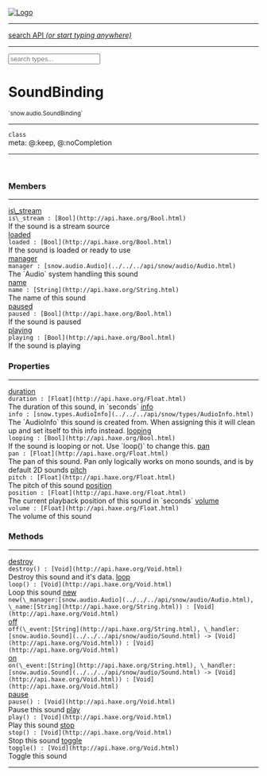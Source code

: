 
[![Logo](../../../images/logo.png)](../../../api/index.html)

<hr/>
<a href="#" id="search_bar" onclick="return;"><div> search API <em>(or start typing anywhere)</em> </div></a>
<hr/>

<script src="../../../js/omnibar.js"> </script>
<link rel="stylesheet" type="text/css" href="../../../css/omnibar.css" media="all">

<div id="omnibar"> <a href="#" onclick="return" id="omnibar_close"></a> <input id="omnibar_text" type="text" placeholder="search types..."></input></div>
<script  id="typelist" data-relpath="../../../" data-types="snow.App,snow.AppFixedTimestep,snow.Core,snow.CoreBinding,snow.Log,snow.Snow,snow.assets.Asset,snow.assets.AssetAudio,snow.assets.AssetBytes,snow.assets.AssetImage,snow.assets.AssetSystem,snow.assets.AssetSystemBinding,snow.assets.AssetText,snow.assets.Assets,snow.audio.Audio,snow.audio.AudioSystem,snow.audio.AudioSystemBinding,snow.audio.Sound,snow.audio.SoundBinding,snow.audio.SoundStream,snow.audio._Audio.AudioHandleMap,snow.audio.openal.AL,snow.audio.openal.ALC,snow.audio.openal.Context,snow.audio.openal.Device,snow.input.Input,snow.input.InputSystem,snow.input.InputSystemBinding,snow.input.Keycodes,snow.input.MapIntBool,snow.input.MapIntFloat,snow.input.Scancodes,snow.io.IO,snow.io.IOSystem,snow.io.IOSystemBinding,snow.platform.native.Core,snow.platform.native.StaticSnow,snow.platform.native.assets.AssetSystem,snow.platform.native.audio.AudioSystem,snow.platform.native.audio.Sound,snow.platform.native.audio.SoundStream,snow.platform.native.audio.openal.AL,snow.platform.native.audio.openal.ALC,snow.platform.native.audio.openal.AudioSystem,snow.platform.native.audio.openal.Context,snow.platform.native.audio.openal.Device,snow.platform.native.audio.openal.OpenALHelper,snow.platform.native.audio.openal.Sound,snow.platform.native.audio.openal.SoundStream,snow.platform.native.audio.openal._AL.Context_Impl_,snow.platform.native.audio.openal._AL.Device_Impl_,snow.platform.native.input.InputSystem,snow.platform.native.input.sdl.ControllerEventType,snow.platform.native.input.sdl.InputSystem,snow.platform.native.input.sdl.KeyEventType,snow.platform.native.input.sdl.ModValue,snow.platform.native.input.sdl.MouseEventType,snow.platform.native.input.sdl.TouchEventType,snow.platform.native.io.IOFile,snow.platform.native.io.IOFileHandle,snow.platform.native.io.IOSystem,snow.platform.native.io._IOFile.IOFileHandle_Impl_,snow.platform.native.render.opengl.GL,snow.platform.native.render.opengl.GLActiveInfo,snow.platform.native.render.opengl.GLBuffer,snow.platform.native.render.opengl.GLContextAttributes,snow.platform.native.render.opengl.GLFBO,snow.platform.native.render.opengl.GLFramebuffer,snow.platform.native.render.opengl.GLObject,snow.platform.native.render.opengl.GLProgram,snow.platform.native.render.opengl.GLRBO,snow.platform.native.render.opengl.GLRenderbuffer,snow.platform.native.render.opengl.GLShader,snow.platform.native.render.opengl.GLShaderPrecisionFormat,snow.platform.native.render.opengl.GLTexture,snow.platform.native.render.opengl.GLUniformLocation,snow.platform.native.render.opengl._GL.GLFramebuffer_Impl_,snow.platform.native.render.opengl._GL.GLRenderbuffer_Impl_,snow.platform.native.utils.ArrayBuffer,snow.platform.native.utils.ArrayBufferView,snow.platform.native.utils.ByteArray,snow.platform.native.utils.Compression,snow.platform.native.utils.Float32Array,snow.platform.native.utils.Int16Array,snow.platform.native.utils.Int32Array,snow.platform.native.utils.Int8Array,snow.platform.native.utils.UInt16Array,snow.platform.native.utils.UInt32Array,snow.platform.native.utils.UInt8Array,snow.platform.native.utils.UInt8ClampedArray,snow.platform.native.window.WindowSystem,snow.platform.native.window.sdl.WindowSystem,snow.platform.web.assets.psd.PSD,snow.platform.web.audio.AudioSystem,snow.platform.web.audio.Sound,snow.platform.web.audio.SoundStream,snow.platform.web.audio.howlerjs.AudioParams,snow.platform.web.audio.howlerjs.AudioSystem,snow.platform.web.audio.howlerjs.Howl,snow.platform.web.audio.howlerjs.Howler,snow.platform.web.audio.howlerjs.SoundStream,snow.platform.web.audio.howlerjs.SpriteParams,snow.render.opengl.GL,snow.render.opengl.GLActiveInfo,snow.render.opengl.GLBuffer,snow.render.opengl.GLContextAttributes,snow.render.opengl.GLFramebuffer,snow.render.opengl.GLProgram,snow.render.opengl.GLRenderbuffer,snow.render.opengl.GLShader,snow.render.opengl.GLTexture,snow.render.opengl.GLUniformLocation,snow.types.AppConfig,snow.types.AppConfigNative,snow.types.AppConfigWeb,snow.types.AssetAudioOptions,snow.types.AssetBytesOptions,snow.types.AssetImageOptions,snow.types.AssetInfo,snow.types.AssetTextOptions,snow.types.AssetType,snow.types.AudioDataBlob,snow.types.AudioDataInfo,snow.types.AudioFormatType,snow.types.AudioHandle,snow.types.AudioInfo,snow.types.DisplayMode,snow.types.FileEvent,snow.types.FileEventType,snow.types.FileFilter,snow.types.GamepadDeviceEventType,snow.types.ImageInfo,snow.types.InputEvent,snow.types.InputEventType,snow.types.Key,snow.types.ModState,snow.types.Scan,snow.types.SnowConfig,snow.types.SystemEvent,snow.types.SystemEventType,snow.types.TextEventType,snow.types.WindowConfig,snow.types.WindowEvent,snow.types.WindowEventType,snow.types.WindowHandle,snow.utils.AbstractClass,snow.utils.AbstractClassBuilder,snow.utils.ArrayBuffer,snow.utils.ArrayBufferView,snow.utils.ByteArray,snow.utils.Float32Array,snow.utils.IDataInput,snow.utils.IMemoryRange,snow.utils.Int16Array,snow.utils.Int32Array,snow.utils.Int8Array,snow.utils.Libs,snow.utils.Timer,snow.utils.UInt16Array,snow.utils.UInt32Array,snow.utils.UInt8Array,snow.utils.UInt8ClampedArray,snow.utils._AbstractClass.StringMap,snow.utils.format.png.Chunk,snow.utils.format.png.Color,snow.utils.format.png.Data,snow.utils.format.png.Header,snow.utils.format.png.Reader,snow.utils.format.png.Tools,snow.utils.format.png.Writer,snow.utils.format.tools.Adler32,snow.utils.format.tools.Deflate,snow.utils.format.tools.HuffTools,snow.utils.format.tools.Huffman,snow.utils.format.tools.Inflate,snow.utils.format.tools.InflateImpl,snow.utils.format.tools.MemoryBytes,snow.utils.format.tools._InflateImpl.State,snow.utils.format.tools._InflateImpl.Window,snow.window.Window,snow.window.WindowSystem,snow.window.WindowSystemBinding,snow.window.Windowing,snow.window._Windowing.WindowHandleMap"></script>


<h1>SoundBinding</h1>
<small>`snow.audio.SoundBinding`</small>



<hr/>

`class`<br/><span class="meta">
meta: @:keep, @:noCompletion</span>

<hr/>


&nbsp;
&nbsp;




<h3>Members</h3> <hr/><span class="member apipage">
                <a name="is_stream"><a class="lift" href="#is_stream">is\_stream</a></a><div class="clear"></div>
                <code class="signature apipage">is\_stream : [Bool](http://api.haxe.org/Bool.html)</code><br/></span>
            <span class="small_desc_flat">If the sound is a stream source</span><br/><span class="member apipage">
                <a name="loaded"><a class="lift" href="#loaded">loaded</a></a><div class="clear"></div>
                <code class="signature apipage">loaded : [Bool](http://api.haxe.org/Bool.html)</code><br/></span>
            <span class="small_desc_flat">If the sound is loaded or ready to use</span><br/><span class="member apipage">
                <a name="manager"><a class="lift" href="#manager">manager</a></a><div class="clear"></div>
                <code class="signature apipage">manager : [snow.audio.Audio](../../../api/snow/audio/Audio.html)</code><br/></span>
            <span class="small_desc_flat">The `Audio` system handling this sound</span><br/><span class="member apipage">
                <a name="name"><a class="lift" href="#name">name</a></a><div class="clear"></div>
                <code class="signature apipage">name : [String](http://api.haxe.org/String.html)</code><br/></span>
            <span class="small_desc_flat">The name of this sound</span><br/><span class="member apipage">
                <a name="paused"><a class="lift" href="#paused">paused</a></a><div class="clear"></div>
                <code class="signature apipage">paused : [Bool](http://api.haxe.org/Bool.html)</code><br/></span>
            <span class="small_desc_flat">If the sound is paused</span><br/><span class="member apipage">
                <a name="playing"><a class="lift" href="#playing">playing</a></a><div class="clear"></div>
                <code class="signature apipage">playing : [Bool](http://api.haxe.org/Bool.html)</code><br/></span>
            <span class="small_desc_flat">If the sound is playing</span><br/>

<h3>Properties</h3> <hr/><span class="member apipage">
                <a name="duration"><a class="lift" href="#duration">duration</a></a><div class="clear"></div>
                <code class="signature apipage">duration : [Float](http://api.haxe.org/Float.html)</code><br/></span>
            <span class="small_desc_flat">The duration of this sound, in `seconds`</span><span class="member apipage">
                <a name="info"><a class="lift" href="#info">info</a></a><div class="clear"></div>
                <code class="signature apipage">info : [snow.types.AudioInfo](../../../api/snow/types/AudioInfo.html)</code><br/></span>
            <span class="small_desc_flat">The `AudioInfo` this sound is created from. When assigning this it will clean up and set itself to this info instead.</span><span class="member apipage">
                <a name="looping"><a class="lift" href="#looping">looping</a></a><div class="clear"></div>
                <code class="signature apipage">looping : [Bool](http://api.haxe.org/Bool.html)</code><br/></span>
            <span class="small_desc_flat">If the sound is looping or not. Use `loop()` to change this.</span><span class="member apipage">
                <a name="pan"><a class="lift" href="#pan">pan</a></a><div class="clear"></div>
                <code class="signature apipage">pan : [Float](http://api.haxe.org/Float.html)</code><br/></span>
            <span class="small_desc_flat">The pan of this sound. Pan only logically works on mono sounds, and is by default 2D sounds</span><span class="member apipage">
                <a name="pitch"><a class="lift" href="#pitch">pitch</a></a><div class="clear"></div>
                <code class="signature apipage">pitch : [Float](http://api.haxe.org/Float.html)</code><br/></span>
            <span class="small_desc_flat">The pitch of this sound</span><span class="member apipage">
                <a name="position"><a class="lift" href="#position">position</a></a><div class="clear"></div>
                <code class="signature apipage">position : [Float](http://api.haxe.org/Float.html)</code><br/></span>
            <span class="small_desc_flat">The current playback position of this sound in `seconds`</span><span class="member apipage">
                <a name="volume"><a class="lift" href="#volume">volume</a></a><div class="clear"></div>
                <code class="signature apipage">volume : [Float](http://api.haxe.org/Float.html)</code><br/></span>
            <span class="small_desc_flat">The volume of this sound</span>

<h3>Methods</h3> <hr/><span class="method apipage">
            <a name="destroy"><a class="lift" href="#destroy">destroy</a></a><div class="clear"></div>
            <code class="signature apipage">destroy() : [Void](http://api.haxe.org/Void.html)</code><br/><span class="small_desc_flat">Destroy this sound and it's data.</span>


</span>
<span class="method apipage">
            <a name="loop"><a class="lift" href="#loop">loop</a></a><div class="clear"></div>
            <code class="signature apipage">loop() : [Void](http://api.haxe.org/Void.html)</code><br/><span class="small_desc_flat">Loop this sound</span>


</span>
<span class="method apipage">
            <a name="new"><a class="lift" href="#new">new</a></a><div class="clear"></div>
            <code class="signature apipage">new(\_manager:[snow.audio.Audio](../../../api/snow/audio/Audio.html)<span></span>, \_name:[String](http://api.haxe.org/String.html)<span></span>) : [Void](http://api.haxe.org/Void.html)</code><br/><span class="small_desc_flat"></span>


</span>
<span class="method apipage">
            <a name="off"><a class="lift" href="#off">off</a></a><div class="clear"></div>
            <code class="signature apipage">off(\_event:[String](http://api.haxe.org/String.html)<span></span>, \_handler:[snow.audio.Sound](../../../api/snow/audio/Sound.html)&nbsp;-&gt; [Void](http://api.haxe.org/Void.html)<span></span>) : [Void](http://api.haxe.org/Void.html)</code><br/><span class="small_desc_flat"></span>


</span>
<span class="method apipage">
            <a name="on"><a class="lift" href="#on">on</a></a><div class="clear"></div>
            <code class="signature apipage">on(\_event:[String](http://api.haxe.org/String.html)<span></span>, \_handler:[snow.audio.Sound](../../../api/snow/audio/Sound.html)&nbsp;-&gt; [Void](http://api.haxe.org/Void.html)<span></span>) : [Void](http://api.haxe.org/Void.html)</code><br/><span class="small_desc_flat"></span>


</span>
<span class="method apipage">
            <a name="pause"><a class="lift" href="#pause">pause</a></a><div class="clear"></div>
            <code class="signature apipage">pause() : [Void](http://api.haxe.org/Void.html)</code><br/><span class="small_desc_flat">Pause this sound</span>


</span>
<span class="method apipage">
            <a name="play"><a class="lift" href="#play">play</a></a><div class="clear"></div>
            <code class="signature apipage">play() : [Void](http://api.haxe.org/Void.html)</code><br/><span class="small_desc_flat">Play this sound</span>


</span>
<span class="method apipage">
            <a name="stop"><a class="lift" href="#stop">stop</a></a><div class="clear"></div>
            <code class="signature apipage">stop() : [Void](http://api.haxe.org/Void.html)</code><br/><span class="small_desc_flat">Stop this sound</span>


</span>
<span class="method apipage">
            <a name="toggle"><a class="lift" href="#toggle">toggle</a></a><div class="clear"></div>
            <code class="signature apipage">toggle() : [Void](http://api.haxe.org/Void.html)</code><br/><span class="small_desc_flat">Toggle this sound</span>


</span>



<hr/>

&nbsp;
&nbsp;
&nbsp;
&nbsp;
